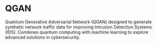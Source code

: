 # QGAN
Quantum Generative Adversarial Network (QGAN) designed to generate synthetic network traffic data for improving Intrusion Detection Systems (IDS). Combines quantum computing with machine learning to explore advanced solutions in cybersecurity.
